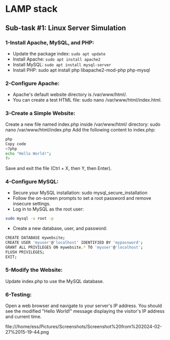# LAMP stack 

## Sub-task #1: Linux Server Simulation
### 1-Install Apache, MySQL, and PHP:

- Update the package index: ```sudo apt update ```
- Install Apache: ```sudo apt install apache2 ```
- Install MySQL: ```sudo apt install mysql-server```
- Install PHP: sudo apt install php libapache2-mod-php php-mysql

### 2-Configure Apache:

- Apache's default website directory is /var/www/html/.
- You can create a test HTML file: sudo nano /var/www/html/index.html.

### 3-Create a Simple Website:

Create a new file named index.php inside /var/www/html/ directory:
sudo nano /var/www/html/index.php
Add the following content to index.php:
```bash
php
Copy code
<?php
echo "Hello World!";
?>
```
Save and exit the file (Ctrl + X, then Y, then Enter).

### 4-Configure MySQL:

- Secure your MySQL installation:
sudo mysql_secure_installation
- Follow the on-screen prompts to set a root password and remove insecure settings.
- Log in to MySQL as the root user:
```bash
sudo mysql -u root -p
```
- Create a new database, user, and password:
```bash
CREATE DATABASE mywebsite;
CREATE USER 'myuser'@'localhost' IDENTIFIED BY 'mypassword';
GRANT ALL PRIVILEGES ON mywebsite.* TO 'myuser'@'localhost';
FLUSH PRIVILEGES;
EXIT;
```

### 5-Modify the Website:

Update index.php to use the MySQL database.

### 6-Testing:

Open a web browser and navigate to your server's IP address. 
You should see the modified "Hello World!" message displaying the visitor's IP address and current time.

file:///home/ess/Pictures/Screenshots/Screenshot%20from%202024-02-27%2015-19-44.png


